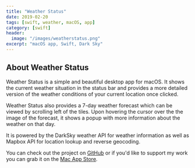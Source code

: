 ```yaml
---
title: "Weather Status"
date: 2019-02-20
tags: [swift, weather, macOS, app]
category: [swift]
header:
  image: "/images/weatherstatus.png"
excerpt: "macOS app, Swift, Dark Sky"
---
```


## About Weather Status
Weather Status is a simple and beautiful desktop app for macOS. It shows the current weather situation in the status bar and provides a more detailed version of the weather conditions of your current location once clicked.

Weather Status also provides a 7-day weather forecast which can be viewed by scrolling left of the tiles. Upon hovering the cursor over the the image of the forecast, it shows a popup with more information about the weather on that day.

It is powered by the DarkSky weather API for weather information as well as Mapbox API for location lookup and reverse geocoding.

You can check out the project on [GitHub](https://github.com/nbolar/Weather-Status) or if you'd like to support my work you can grab it on the [Mac App Store](https://itunes.apple.com/us/app/weather-status/id1453284596?ls=1&mt=12).
